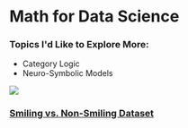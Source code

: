 # Math for Data Science

### Topics I'd Like to Explore More:
  - Category Logic
  - Neuro-Symbolic Models

<img src="https://uploads-ssl.webflow.com/5b1d427ae0c922e912eda447/5b567a0c7e0e9823d4098013_letrois.jpg">

### [Smiling vs. Non-Smiling Dataset](https://docs.google.com/presentation/d/1LDDAGeMAI8bAQunT5-fR2RQIVdAEHhksmrewBhtb1_g/edit?usp=sharing)
